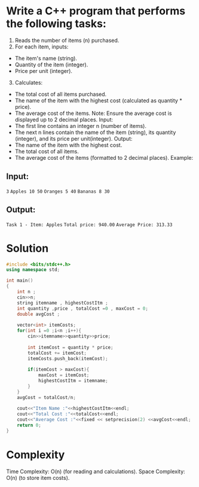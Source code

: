 # Write a C++ program that performs the following tasks:
1. Reads the number of items (n) purchased.
2. For each item, inputs:
 - The item's name (string).
 - Quantity of the item (integer).
 - Price per unit (integer).
3. Calculates:
 - The total cost of all items purchased.
 - The name of the item with the highest cost (calculated as quantity * price).
 - The average cost of the items.
Note: Ensure the average cost is displayed up to 2 decimal places.
Input:
- The first line contains an integer n (number of items).
- The next n lines contain the name of the item (string), its quantity (integer), and its price per unit(integer).
Output:
- The name of the item with the highest cost.
- The total cost of all items.
- The average cost of the items (formatted to 2 decimal places).
Example: 
## Input:
```3```
```Apples 10 50```
```Oranges 5 40```
```Bananas 8 30```
## Output:
```Task 1 - Item: Apples```
```Total price: 940.00```
```Average Price: 313.33```

# Solution
```C++
#include <bits/stdc++.h>
using namespace std;

int main()
{
    int n ;
    cin>>n;
    string itemname , highestCostItm ;
    int quantity ,price , totalCost =0 , maxCost = 0;
    double avgCost ;
    
    vector<int> itemCosts;
    for(int i =0 ;i<n ;i++){
        cin>>itemname>>quantity>>price;
        
        int itemCost = quantity * price;
        totalCost += itemCost;
        itemCosts.push_back(itemCost);
        
        if(itemCost > maxCost){
            maxCost = itemCost;
            highestCostItm = itemname;
        }
    }
    avgCost = totalCost/n;
    
    cout<<"Item Name :"<<highestCostItm<<endl;
    cout<<"Total Cost :"<<totalCost<<endl;
    cout<<"Average Cost :"<<fixed << setprecision(2) <<avgCost<<endl;
    return 0;
}
```
# Complexity
Time Complexity: O(n) (for reading and calculations).
Space Complexity: O(n) (to store item costs).





